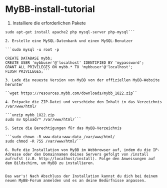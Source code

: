 # MyBB-install-tutorial

1. Installiere die erforderlichen Pakete

```sudo apt-get update
sudo apt-get install apache2 php mysql-server php-mysql```

2. Erstelle eine MySQL-Datenbank und einen MySQL-Benutzer

```sudo mysql -u root -p

CREATE DATABASE mybb;
CREATE USER 'mybbuser'@'localhost' IDENTIFIED BY 'mypassword';
GRANT ALL PRIVILEGES ON mybb.* TO 'mybbuser'@'localhost';
FLUSH PRIVILEGES;```

3. Lade die neueste Version von MyBB von der offiziellen MyBB-Website herunter

``wget https://resources.mybb.com/downloads/mybb_1822.zip``

4. Entpacke die ZIP-Datei und verschiebe den Inhalt in das Verzeichnis /var/www/html/

```unzip mybb_1822.zip
sudo mv Upload/* /var/www/html/```

5. Setze die Berechtigungen für das MyBB-Verzeichnis

```sudo chown -R www-data:www-data /var/www/html/
sudo chmod -R 755 /var/www/html/```

6. Rufe die Installation von MyBB im Webbrowser auf, indem du die IP-Adresse oder den Domainnamen deines Servers gefolgt von /install aufrufst (z.B. http://localhost/install). Folge den Anweisungen auf dem Bildschirm, um MyBB zu installieren.


Das war's! Nach Abschluss der Installation kannst du dich bei deinem neuen MyBB-Forum anmelden und es an deine Bedürfnisse anpassen.
